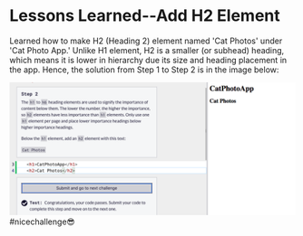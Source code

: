 <html>
 <body>
   <h1> Lessons Learned--Add H2 Element </h1>
   <p> 
     Learned how to make H2 (Heading 2) element named 'Cat Photos' under 'Cat Photo App.' Unlike H1 element, H2 is a smaller (or subhead) heading, which means it is lower in hierarchy due its size and heading placement in the app. Hence, the solution from Step 1 to Step 2 is in the image below:
  </p>
  <img src="https://github.com/jennisa1/freeCodeCamp-Projects/blob/main/Cat%20Photo%20Album%20app/Images/Add%20H2%20Element.png?raw=true" alt="Add H2 Element"/>
  #nicechallenge😎 
  </body>
</html>

